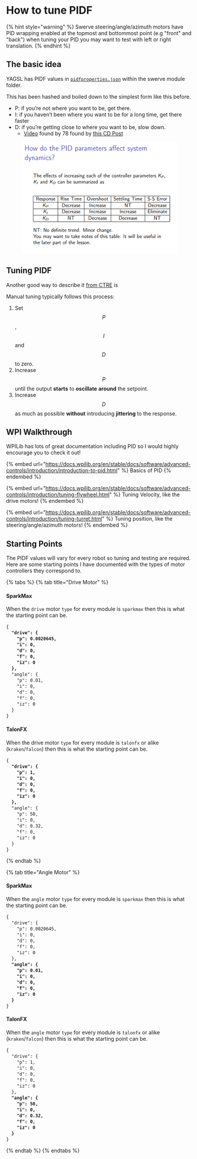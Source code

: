 # How to tune PIDF

{% hint style="warning" %}
Swerve steering/angle/azimuth motors have PID wrapping enabled at the topmost and bottommost point (e.g "front" and "back") when tuning your PID you may want to test with left or right translation.
{% endhint %}

## The basic idea

YAGSL has PIDF values in [`pidfproperties.json`](configuration/pidf-properties-configuration/) within the swerve module folder.

This has been hashed and boiled down to the simplest form like this before.

* P: if you’re not where you want to be, get there.
* I: if you haven’t been where you want to be for a long time, get there faster
* D: if you’re getting close to where you want to be, slow down.
  * [Video](https://www.youtube.com/watch?v=qKy98Cbcltw) found by 78 found by [this CD Post](https://www.chiefdelphi.com/t/finally-i-understand-pid/450811)

<figure><img src="../.gitbook/assets/pid_explainer.png" alt=""><figcaption></figcaption></figure>

## Tuning PIDF

Another good way to describe it [from CTRE](https://pro.docs.ctr-electronics.com/en/latest/docs/api-reference/device-specific/talonfx/closed-loop-requests.html) is

Manual tuning typically follows this process:

1. Set $$P$$, $$I$$ and $$D$$ to zero.
2. Increase $$P$$ until the output **starts** to **oscillate** **around** the setpoint.
3. Increase $$D$$ as much as possible **without** introducing **jittering** to the response.

## WPI Walkthrough

WPILib has lots of great documentation including PID so I would highly encourage you to check it out!

{% embed url="https://docs.wpilib.org/en/stable/docs/software/advanced-controls/introduction/introduction-to-pid.html" %}
Basics of PID
{% endembed %}

{% embed url="https://docs.wpilib.org/en/stable/docs/software/advanced-controls/introduction/tuning-flywheel.html" %}
Tuning Velocity, like the drive motors!
{% endembed %}

{% embed url="https://docs.wpilib.org/en/stable/docs/software/advanced-controls/introduction/tuning-turret.html" %}
Tuning position, like the steering/angle/azimuth motors!
{% endembed %}

## Starting Points

The PIDF values will vary for every robot so tuning and testing are required. Here are some starting points I have documented with the types of motor controllers they correspond to.

{% tabs %}
{% tab title="Drive Motor" %}
#### SparkMax

When the `drive` motor `type` for every module is `sparkmax` then this is what the starting point can be.

<pre class="language-json"><code class="lang-json">{
<strong>  "drive": {
</strong><strong>    "p": 0.0020645,
</strong><strong>    "i": 0,
</strong><strong>    "d": 0,
</strong><strong>    "f": 0,
</strong><strong>    "iz": 0
</strong><strong>  },
</strong>  "angle": {
    "p": 0.01,
    "i": 0,
    "d": 0,
    "f": 0,
    "iz": 0
  }
}
</code></pre>

#### TalonFX

When the drive motor `type` for every module is `talonfx` or alike (`kraken`/`falcon`) then this is what the starting point can be.

<pre class="language-json"><code class="lang-json">{
<strong>  "drive": {
</strong><strong>    "p": 1,
</strong><strong>    "i": 0,
</strong><strong>    "d": 0,
</strong><strong>    "f": 0,
</strong><strong>    "iz": 0
</strong><strong>  },
</strong>  "angle": {
    "p": 50,
    "i": 0,
    "d": 0.32,
    "f": 0,
    "iz": 0
  }
}
</code></pre>
{% endtab %}

{% tab title="Angle Motor" %}
#### SparkMax

When the `angle` motor `type` for every module is `sparkmax` then this is what the starting point can be.

<pre class="language-json"><code class="lang-json">{
  "drive": {
    "p": 0.0020645,
    "i": 0,
    "d": 0,
    "f": 0,
    "iz": 0
  },
<strong>  "angle": {
</strong><strong>    "p": 0.01,
</strong><strong>    "i": 0,
</strong><strong>    "d": 0,
</strong><strong>    "f": 0,
</strong><strong>    "iz": 0
</strong><strong>  }
</strong>}
</code></pre>

#### TalonFX

When the `angle` motor `type` for every module is `talonfx` or alike (`kraken`/`falcon`) then this is what the starting point can be.

<pre class="language-json"><code class="lang-json">{
  "drive": {
    "p": 1,
    "i": 0,
    "d": 0,
    "f": 0,
    "iz": 0
  },
<strong>  "angle": {
</strong><strong>    "p": 50,
</strong><strong>    "i": 0,
</strong><strong>    "d": 0.32,
</strong><strong>    "f": 0,
</strong><strong>    "iz": 0
</strong><strong>  }
</strong>}
</code></pre>
{% endtab %}
{% endtabs %}
